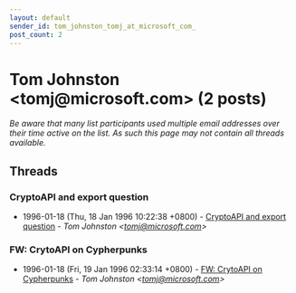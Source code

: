 ```yaml
---
layout: default
sender_id: tom_johnston_tomj_at_microsoft_com_
post_count: 2
---
```


# Tom Johnston <tomj<span>@</span>microsoft.com> (2 posts)

_Be aware that many list participants used multiple email addresses over their time active on the list. As such this page may not contain all threads available._

## Threads

### CryptoAPI and export question
+ 1996-01-18 (Thu, 18 Jan 1996 10:22:38 +0800) - [CryptoAPI and export question](/archive/1996/01/669476313970aef0fa68f6c6cd71579e93a9f39347ddb556247e949786400fe9) - _Tom Johnston \<tomj@microsoft.com\>_

### FW: CrytoAPI on Cypherpunks
+ 1996-01-18 (Fri, 19 Jan 1996 02:33:14 +0800) - [FW: CrytoAPI on Cypherpunks](/archive/1996/01/c05179b01fc756fd0715e3f759fbcd561bed62e1915b059132f71297d1a69114) - _Tom Johnston \<tomj@microsoft.com\>_

